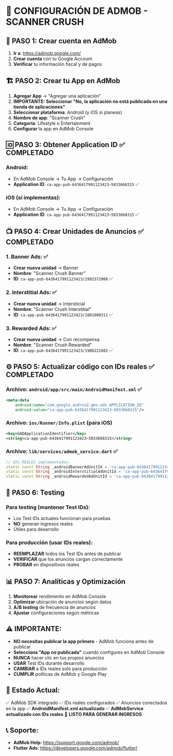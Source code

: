 # 🎯 CONFIGURACIÓN DE ADMOB - SCANNER CRUSH

## 📱 **PASO 1: Crear cuenta en AdMob**

1. **Ir a**: https://admob.google.com/
2. **Crear cuenta** con tu Google Account
3. **Verificar** tu información fiscal y de pagos

## 🏗️ **PASO 2: Crear tu App en AdMob**

1. **Agregar App** → "Agregar una aplicación"
2. **IMPORTANTE: Seleccionar "No, la aplicación no está publicada en una tienda de aplicaciones"**
3. **Seleccionar plataforma**: Android (y iOS si planeas)
4. **Nombre de app**: "Scanner Crush"
5. **Categoría**: Lifestyle o Entertainment
6. **Configurar** la app en AdMob Console

## 🆔 **PASO 3: Obtener Application ID** ✅ COMPLETADO

### Android:
- En AdMob Console → Tu App → Configuración
- **Application ID**: `ca-app-pub-6436417991123423~5033668315` ✅

### iOS (si implementas):
- En AdMob Console → Tu App → Configuración  
- **Application ID**: `ca-app-pub-6436417991123423~5033668315` ✅

## 📺 **PASO 4: Crear Unidades de Anuncios** ✅ COMPLETADO

### 1. Banner Ads: ✅
- **Crear nueva unidad** → Banner
- **Nombre**: "Scanner Crush Banner"
- **ID**: `ca-app-pub-6436417991123423/1992572008` ✅

### 2. Interstitial Ads: ✅
- **Crear nueva unidad** → Intersticial
- **Nombre**: "Scanner Crush Interstitial"  
- **ID**: `ca-app-pub-6436417991123423/1801000311` ✅

### 3. Rewarded Ads: ✅
- **Crear nueva unidad** → Con recompensa
- **Nombre**: "Scanner Crush Rewarded"
- **ID**: `ca-app-pub-6436417991123423/1900222602` ✅

## ⚙️ **PASO 5: Actualizar código con IDs reales** ✅ COMPLETADO

### Archivo: `android/app/src/main/AndroidManifest.xml` ✅
```xml
<meta-data
    android:name="com.google.android.gms.ads.APPLICATION_ID"
    android:value="ca-app-pub-6436417991123423~5033668315"/>
```

### Archivo: `ios/Runner/Info.plist` (para iOS)
```xml
<key>GADApplicationIdentifier</key>
<string>ca-app-pub-6436417991123423~5033668315</string>
```

### Archivo: `lib/services/admob_service.dart` ✅
```dart
// IDs REALES implementados:
static const String _androidBannerAdUnitId = 'ca-app-pub-6436417991123423/1992572008';
static const String _androidInterstitialAdUnitId = 'ca-app-pub-6436417991123423/1801000311';
static const String _androidRewardedAdUnitId = 'ca-app-pub-6436417991123423/1900222602';
```

## 🧪 **PASO 6: Testing**

### Para testing (mantener Test IDs):
- Los Test IDs actuales funcionan para pruebas
- **NO** generan ingresos reales
- Útiles para desarrollo

### Para producción (usar IDs reales):
- **REEMPLAZAR** todos los Test IDs antes de publicar
- **VERIFICAR** que los anuncios cargan correctamente
- **PROBAR** en dispositivos reales

## 📊 **PASO 7: Analíticas y Optimización**

1. **Monitorear** rendimiento en AdMob Console
2. **Optimizar** ubicación de anuncios según datos
3. **A/B testing** de frecuencia de anuncios
4. **Ajustar** configuraciones según métricas

## ⚠️ **IMPORTANTE:**

- **NO necesitas publicar la app primero** - AdMob funciona antes de publicar
- **Selecciona "App no publicada"** cuando configures en AdMob Console
- **NUNCA** hacer clic en tus propios anuncios
- **USAR** Test IDs durante desarrollo
- **CAMBIAR** a IDs reales solo para producción
- **CUMPLIR** políticas de AdMob y Google Play

## 🚀 **Estado Actual:**

✅ AdMob SDK integrado
✅ IDs reales configurados 
✅ Anuncios conectados en la app
✅ **AndroidManifest.xml actualizado**
✅ **AdMobService actualizado con IDs reales**
🎯 **LISTO PARA GENERAR INGRESOS**

## 📞 **Soporte:**

- **AdMob Help**: https://support.google.com/admob/
- **Flutter Ads**: https://developers.google.com/admob/flutter/
